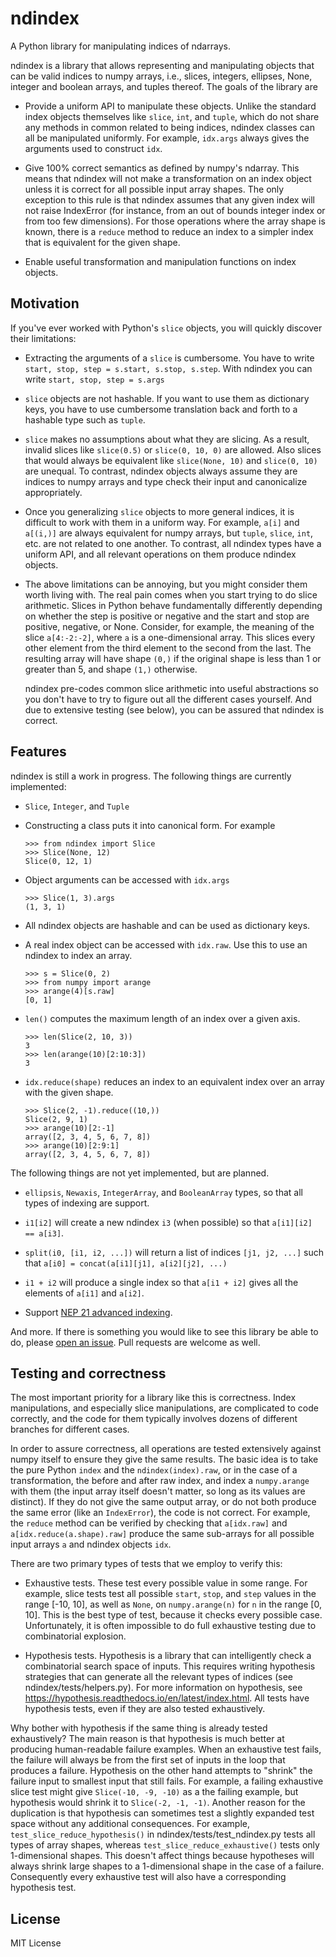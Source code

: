 # ndindex

A Python library for manipulating indices of ndarrays.

ndindex is a library that allows representing and manipulating objects that
can be valid indices to numpy arrays, i.e., slices, integers, ellipses,
None, integer and boolean arrays, and tuples thereof. The goals of the library
are

- Provide a uniform API to manipulate these objects. Unlike the standard index
  objects themselves like `slice`, `int`, and `tuple`, which do not share any
  methods in common related to being indices, ndindex classes can all be
  manipulated uniformly. For example, `idx.args` always gives the arguments
  used to construct `idx`.

- Give 100% correct semantics as defined by numpy's ndarray. This means that
  ndindex will not make a transformation on an index object unless it is
  correct for all possible input array shapes. The only exception to this rule
  is that ndindex assumes that any given index will not raise IndexError (for
  instance, from an out of bounds integer index or from too few dimensions).
  For those operations where the array shape is known, there is a `reduce`
  method to reduce an index to a simpler index that is equivalent for the
  given shape.

- Enable useful transformation and manipulation functions on index objects.

## Motivation

If you've ever worked with Python's `slice` objects, you will quickly discover
their limitations:

- Extracting the arguments of a `slice` is cumbersome. You have to write
  `start, stop, step = s.start, s.stop, s.step`. With ndindex you can write
  `start, stop, step = s.args`

- `slice` objects are not hashable. If you want to use them as dictionary
  keys, you have to use cumbersome translation back and forth to a hashable
  type such as `tuple`.

- `slice` makes no assumptions about what they are slicing. As a result,
  invalid slices like `slice(0.5)` or `slice(0, 10, 0)` are allowed. Also
  slices that would always be equivalent like `slice(None, 10)` and `slice(0,
  10)` are unequal. To contrast, ndindex objects always assume they are
  indices to numpy arrays and type check their input and canonicalize
  appropriately.

- Once you generalizing `slice` objects to more general indices, it is
  difficult to work with them in a uniform way. For example, `a[i]` and
  `a[(i,)]` are always equivalent for numpy arrays, but `tuple`, `slice`,
  `int`, etc. are not related to one another. To contrast, all ndindex types
  have a uniform API, and all relevant operations on them produce ndindex
  objects.

- The above limitations can be annoying, but you might consider them worth
  living with. The real pain comes when you start trying to do slice
  arithmetic. Slices in Python behave fundamentally differently depending on
  whether the step is positive or negative and the start and stop are
  positive, negative, or None. Consider, for example, the meaning of the slice
  `a[4:-2:-2]`, where `a` is a one-dimensional array. This slices every other
  element from the third element to the second from the last. The resulting
  array will have shape `(0,)` if the original shape is less than 1 or greater
  than 5, and shape `(1,)` otherwise.

  ndindex pre-codes common slice arithmetic into useful abstractions so you
  don't have to try to figure out all the different cases yourself. And due to
  extensive testing (see below), you can be assured that ndindex is correct.

## Features

ndindex is still a work in progress. The following things are currently
implemented:

- `Slice`, `Integer`, and `Tuple`

- Constructing a class puts it into canonical form. For example

      >>> from ndindex import Slice
      >>> Slice(None, 12)
      Slice(0, 12, 1)

- Object arguments can be accessed with `idx.args`

      >>> Slice(1, 3).args
      (1, 3, 1)

- All ndindex objects are hashable and can be used as dictionary keys.

- A real index object can be accessed with `idx.raw`. Use this to use an
  ndindex to index an array.

      >>> s = Slice(0, 2)
      >>> from numpy import arange
      >>> arange(4)[s.raw]
      [0, 1]

- `len()` computes the maximum length of an index over a given axis.

      >>> len(Slice(2, 10, 3))
      3
      >>> len(arange(10)[2:10:3])
      3

- `idx.reduce(shape)` reduces an index to an equivalent index over an array
  with the given shape.

      >>> Slice(2, -1).reduce((10,))
      Slice(2, 9, 1)
      >>> arange(10)[2:-1]
      array([2, 3, 4, 5, 6, 7, 8])
      >>> arange(10)[2:9:1]
      array([2, 3, 4, 5, 6, 7, 8])


The following things are not yet implemented, but are planned.

- `ellipsis`, `Newaxis`, `IntegerArray`, and `BooleanArray` types, so that all
  types of indexing are support.

- `i1[i2]` will create a new ndindex `i3` (when possible) so that
  `a[i1][i2] == a[i3]`.

- `split(i0, [i1, i2, ...])` will return a list of indices `[j1, j2, ...]`
  such that `a[i0] = concat(a[i1][j1], a[i2][j2], ...)`

- `i1 + i2` will produce a single index so that `a[i1 + i2]` gives all the
  elements of `a[i1]` and `a[i2]`.

- Support [NEP 21 advanced
  indexing](https://numpy.org/neps/nep-0021-advanced-indexing.html).

And more. If there is something you would like to see this library be able to
do, please [open an issue](https://github.com/quansight/ndindex/issues). Pull
requests are welcome as well.

## Testing and correctness

The most important priority for a library like this is correctness. Index
manipulations, and especially slice manipulations, are complicated to code
correctly, and the code for them typically involves dozens of different
branches for different cases.

In order to assure correctness, all operations are tested extensively against
numpy itself to ensure they give the same results. The basic idea is to take
the pure Python `index` and the `ndindex(index).raw`, or in the case of a
transformation, the before and after raw index, and index a `numpy.arange`
with them (the input array itself doesn't matter, so long as its values are
distinct). If they do not give the same output array, or do not both produce
the same error (like an `IndexError`), the code is not correct. For example,
the `reduce` method can be verified by checking that `a[idx.raw]` and
`a[idx.reduce(a.shape).raw]` produce the same sub-arrays for all possible
input arrays `a` and ndindex objects `idx`.

There are two primary types of tests that we employ to verify this:

- Exhaustive tests. These test every possible value in some range. For
  example, slice tests test all possible `start`, `stop`, and `step` values in
  the range [-10, 10], as well as `None`, on `numpy.arange(n)` for `n` in the
  range [0, 10]. This is the best type of test, because it checks every
  possible case. Unfortunately, it is often impossible to do full exhaustive
  testing due to combinatorial explosion.

- Hypothesis tests. Hypothesis is a library that can intelligently check a
  combinatorial search space of inputs. This requires writing hypothesis
  strategies that can generate all the relevant types of indices (see
  ndindex/tests/helpers.py). For more information on hypothesis, see
  https://hypothesis.readthedocs.io/en/latest/index.html. All tests have
  hypothesis tests, even if they are also tested exhaustively.

Why bother with hypothesis if the same thing is already tested exhaustively?
The main reason is that hypothesis is much better at producing human-readable
failure examples. When an exhaustive test fails, the failure will always be
from the first set of inputs in the loop that produces a failure. Hypothesis
on the other hand attempts to "shrink" the failure input to smallest input
that still fails. For example, a failing exhaustive slice test might give
`Slice(-10, -9, -10)` as a the failing example, but hypothesis would shrink it
to `Slice(-2, -1, -1)`. Another reason for the duplication is that hypothesis
can sometimes test a slightly expanded test space without any additional
consequences. For example, `test_slice_reduce_hypothesis()` in
ndindex/tests/test_ndindex.py tests all types of array shapes, whereas
`test_slice_reduce_exhaustive()` tests only 1-dimensional shapes. This doesn't
affect things because hypotheses will always shrink large shapes to a
1-dimensional shape in the case of a failure. Consequently every exhaustive
test will also have a corresponding hypothesis test.

## License

MIT License
